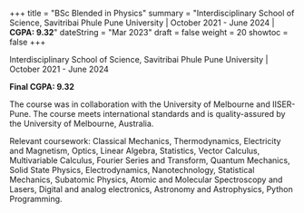 +++
title = "BSc Blended in Physics"
summary = "Interdisciplinary School of Science, Savitribai Phule Pune University | October 2021 - June 2024 | **CGPA: 9.32**" 
dateString = "Mar 2023"
draft = false
weight = 20
showtoc = false
+++

Interdisciplinary School of Science, Savitribai Phule Pune University | October 2021 - June 2024  

**Final CGPA: 9.32** 

The course was in collaboration with the University of Melbourne and IISER-Pune. The course meets international standards and is quality-assured by the University of Melbourne, Australia. 

Relevant coursework: Classical Mechanics, Thermodynamics, Electricity and Magnetism, Optics, Linear Algebra, Statistics, Vector Calculus, Multivariable Calculus, Fourier Series and Transform, Quantum Mechanics, Solid State Physics, Electrodynamics, Nanotechnology, Statistical Mechanics, Subatomic Physics, Atomic and Molecular Spectroscopy and Lasers, Digital and analog electronics, Astronomy and Astrophysics, Python Programming.